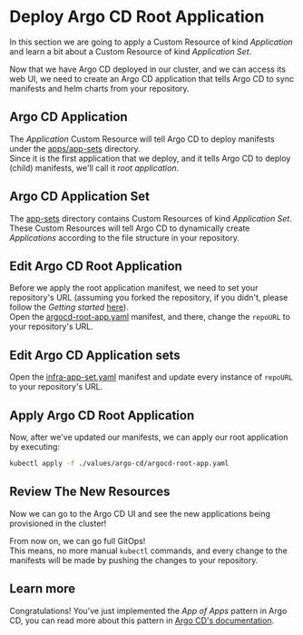 # Deploy Argo CD Root Application

In this section we are going to apply a Custom Resource of kind _Application_ and learn a bit about a Custom Resource of kind _Application Set_.  

Now that we have Argo CD deployed in our cluster, and we can access its web UI, we need to create an Argo CD application that tells Argo CD to sync manifests and helm charts from your repository.

## Argo CD Application

The _Application_ Custom Resource will tell Argo CD to deploy manifests under the [apps/app-sets](../apps/app-sets) directory.  
Since it is the first application that we deploy, and it tells Argo CD to deploy (child) manifests, we'll call it _root application_.

## Argo CD Application Set

The [app-sets](../apps/app-sets) directory contains
Custom Resources of kind _Application Set_.  
These Custom Resources will tell Argo CD to dynamically create _Applications_ according to the file structure in your repository.

## Edit Argo CD Root Application

Before we apply the root application manifest, we need to set your repository's URL (assuming you forked the repository, if you didn't, please follow the _Getting started_ [here](../README.md#getting-started)).  
Open the [argocd-root-app.yaml](./values/argo-cd/argocd-root-app.yaml) manifest, and there, change the `repoURL` to your repository's URL.  

## Edit Argo CD Application sets

Open the [infra-app-set.yaml](apps/app-sets/infra-app-set.yaml) manifest and update every instance of `repoURL` to your repository's URL.

## Apply Argo CD Root Application

Now, after we've updated our manifests, we can apply our root application by executing:

```sh
kubectl apply -f ./values/argo-cd/argocd-root-app.yaml
```

## Review The New Resources

Now we can go to the Argo CD UI and see the new applications being provisioned in the cluster!  

From now on, we can go full GitOps!  
This means, no more manual `kubectl` commands, and every change to the manifests will be made by pushing the changes to your repository.

## Learn more

Congratulations! You've just implemented the _App of Apps_ pattern in Argo CD, you can read more about this pattern in [Argo CD's documentation](https://argo-cd.readthedocs.io/en/stable/operator-manual/declarative-setup/#app-of-apps).
